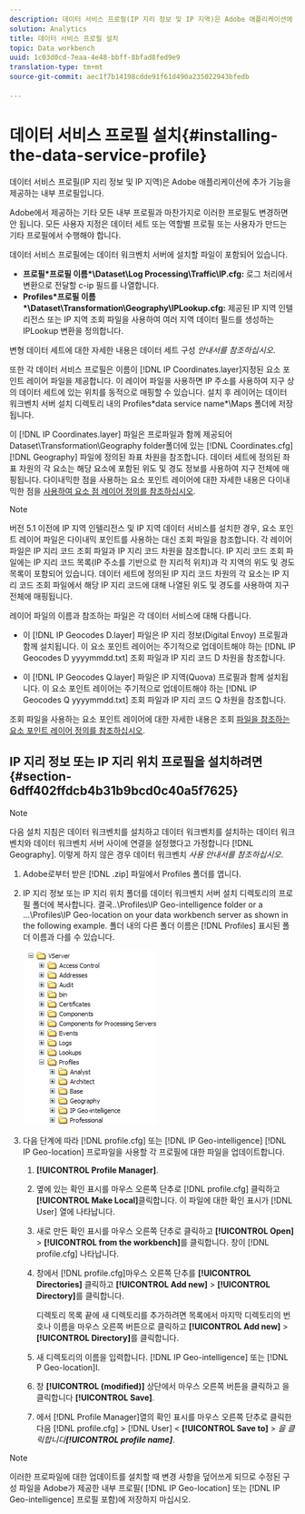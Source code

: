 ```yaml
---
description: 데이터 서비스 프로필(IP 지리 정보 및 IP 지역)은 Adobe 애플리케이션에 추가 기능을 제공하는 내부 프로필입니다.
solution: Analytics
title: 데이터 서비스 프로필 설치
topic: Data workbench
uuid: 1c03d0cd-7eaa-4e48-bbff-8bfad8fed9e9
translation-type: tm+mt
source-git-commit: aec1f7b14198cdde91f61d490a235022943bfedb

---
```



# 데이터 서비스 프로필 설치{#installing-the-data-service-profile}

데이터 서비스 프로필(IP 지리 정보 및 IP 지역)은 Adobe 애플리케이션에 추가 기능을 제공하는 내부 프로필입니다.

Adobe에서 제공하는 기타 모든 내부 프로필과 마찬가지로 이러한 프로필도 변경하면 안 됩니다. 모든 사용자 지정은 데이터 세트 또는 역할별 프로필 또는 사용자가 만드는 기타 프로필에서 수행해야 합니다.

데이터 서비스 프로필에는 데이터 워크벤치 서버에 설치할 파일이 포함되어 있습니다.

* **프로필\*프로필 이름&#x200B;*\Dataset\Log Processing\Traffic\IP.cfg:** 로그 처리에서 변환으로 전달할 c-ip 필드를 나열합니다.
* **Profiles\*프로필 이름&#x200B;*\Dataset\Transformation\Geography\IPLookup.cfg:** 제공된 IP 지역 인텔리전스 또는 IP 지역 조회 파일을 사용하여 여러 지역 데이터 필드를 생성하는 IPLookup 변환을 정의합니다.

변형 데이터 세트에 대한 자세한 내용은 데이터 세트 구성 *안내서를 참조하십시오*.

또한 각 데이터 서비스 프로필은 이름이 [!DNL IP Coordinates.layer]지정된 요소 포인트 레이어 파일을 제공합니다. 이 레이어 파일을 사용하면 IP 주소를 사용하여 지구 상의 데이터 세트에 있는 위치를 동적으로 매핑할 수 있습니다. 설치 후 레이어는 데이터 워크벤치 서버 설치 디렉토리 내의 Profiles\*data service name*\Maps 폴더에 저장됩니다.

이 [!DNL IP Coordinates.layer] 파일은 프로파일과 함께 제공되어 Dataset\Transformation\Geography folder폴더에 있는 [!DNL Coordinates.cfg] [!DNL Geography] 파일에 정의된 좌표 차원을 참조합니다. 데이터 세트에 정의된 좌표 차원의 각 요소는 해당 요소에 포함된 위도 및 경도 정보를 사용하여 지구 전체에 매핑됩니다. 다이내믹한 점을 사용하는 요소 포인트 레이어에 대한 자세한 내용은 다이내믹한 점을 [사용하여 요소 점 레이어 정의를 참조하십시오](../../../../home/c-geo-oview/c-wk-img-lyrs/c-elmt-pt-lyrs/c-elmt-pt-lyrs-ref-lkp-files/c-elmt-pt-lyr-file-frmt/c-dyn-pts.md#concept-77ae65bedc3f465489bc135ae7e3c2f3).

>[!NOTE]
>
>버전 5.1 이전에 IP 지역 인텔리전스 및 IP 지역 데이터 서비스를 설치한 경우, 요소 포인트 레이어 파일은 다이내믹 포인트를 사용하는 대신 조회 파일을 참조합니다. 각 레이어 파일은 IP 지리 코드 조회 파일과 IP 지리 코드 차원을 참조합니다. IP 지리 코드 조회 파일에는 IP 지리 코드 목록(IP 주소를 기반으로 한 지리적 위치)과 각 지역의 위도 및 경도 목록이 포함되어 있습니다. 데이터 세트에 정의된 IP 지리 코드 차원의 각 요소는 IP 지리 코드 조회 파일에서 해당 IP 지리 코드에 대해 나열된 위도 및 경도를 사용하여 지구 전체에 매핑됩니다.

레이어 파일의 이름과 참조하는 파일은 각 데이터 서비스에 대해 다릅니다.

* 이 [!DNL IP Geocodes D.layer] 파일은 IP 지리 정보(Digital Envoy) 프로필과 함께 설치됩니다. 이 요소 포인트 레이어는 주기적으로 업데이트해야 하는 [!DNL IP Geocodes D yyyymmdd.txt] 조회 파일과 IP 지리 코드 D 차원을 참조합니다.

* 이 [!DNL IP Geocodes Q.layer] 파일은 IP 지역(Quova) 프로필과 함께 설치됩니다. 이 요소 포인트 레이어는 주기적으로 업데이트해야 하는 [!DNL IP Geocodes Q yyyymmdd.txt] 조회 파일과 IP 지리 코드 Q 차원을 참조합니다.

조회 파일을 사용하는 요소 포인트 레이어에 대한 자세한 내용은 조회 [파일을 참조하는 요소 포인트 레이어 정의를 참조하십시오](../../../../home/c-geo-oview/c-wk-img-lyrs/c-elmt-pt-lyrs/c-elmt-pt-lyrs-ref-lkp-files/c-elmt-pt-lyrs-ref-lkp-files.md#concept-c40bd0890a984112bce831b596827f0f).

## IP 지리 정보 또는 IP 지리 위치 프로필을 설치하려면 {#section-6dff402ffdcb4b31b9bcd0c40a5f7625}

>[!NOTE]
>
>다음 설치 지침은 데이터 워크벤치를 설치하고 데이터 워크벤치를 설치하는 데이터 워크벤치와 데이터 워크벤치 서버 사이에 연결을 설정했다고 가정합니다 [!DNL Geography]. 이렇게 하지 않은 경우 데이터 워크벤치 *사용 안내서를 참조하십시오*.

1. Adobe로부터 받은 [!DNL .zip] 파일에서 Profiles 폴더를 엽니다.
1. IP 지리 정보 또는 IP 지리 위치 폴더를 데이터 워크벤치 서버 설치 디렉토리의 프로필 폴더에 복사합니다. 결국..\Profiles\IP Geo-intelligence folder or a ...\Profiles\IP Geo-location on your data workbench server as shown in the following example. 폴더 내의 다른 폴더 이름은 [!DNL Profiles] 표시된 폴더 이름과 다를 수 있습니다.

   ![](assets/Geo_installProfiles_dirIP.png)

1. 다음 단계에 따라 [!DNL profile.cfg] 또는 [!DNL IP Geo-intelligence] [!DNL IP Geo-location] 프로파일을 사용할 각 프로필에 대한 파일을 업데이트합니다.

   1.  **[!UICONTROL Profile Manager]**.
   1. 옆에 있는 확인 표시를 마우스 오른쪽 단추로 [!DNL profile.cfg] 클릭하고 **[!UICONTROL Make Local]**&#x200B;클릭합니다. 이 파일에 대한 확인 표시가 [!DNL User] 열에 나타납니다.

   1. 새로 만든 확인 표시를 마우스 오른쪽 단추로 클릭하고 **[!UICONTROL Open]** > **[!UICONTROL from the workbench]**&#x200B;를 클릭합니다. 창이 [!DNL profile.cfg] 나타납니다.

   1. 창에서 [!DNL profile.cfg]마우스 오른쪽 단추를 **[!UICONTROL Directories]** 클릭하고 **[!UICONTROL Add new]** > **[!UICONTROL Directory]**&#x200B;를 클릭합니다.

      디렉토리 목록 끝에 새 디렉토리를 추가하려면 목록에서 마지막 디렉토리의 번호나 이름을 마우스 오른쪽 버튼으로 클릭하고 **[!UICONTROL Add new]** > **[!UICONTROL Directory]**&#x200B;를 클릭합니다.

   1. 새 디렉토리의 이름을 입력합니다. [!DNL IP Geo-intelligence] 또는 [!DNL P Geo-location]I.

   1. 창 **[!UICONTROL (modified)]** 상단에서 마우스 오른쪽 버튼을 클릭하고 을 클릭합니다 **[!UICONTROL Save]**.

   1. 에서 [!DNL Profile Manager]열의 확인 표시를 마우스 오른쪽 단추로 클릭한 다음 [!DNL profile.cfg] > [!DNL User] &lt; **[!UICONTROL Save to]** > *을 클릭합니다&#x200B;**[!UICONTROL profile name]***.

>[!NOTE]
>
>이러한 프로파일에 대한 업데이트를 설치할 때 변경 사항을 덮어쓰게 되므로 수정된 구성 파일을 Adobe가 제공한 내부 프로필( [!DNL IP Geo-location] 또는 [!DNL IP Geo-intelligence] 프로필 포함)에 저장하지 마십시오.

